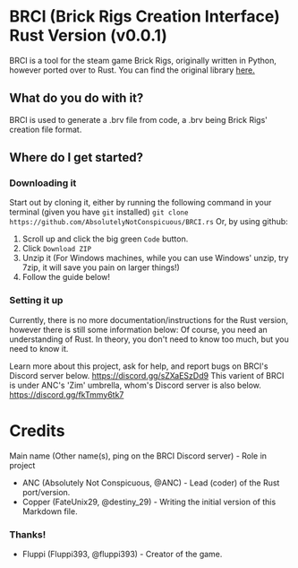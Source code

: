 # BRCI (Brick Rigs Creation Interface) Rust Version (v0.0.1)
BRCI is a tool for the steam game Brick Rigs, originally written in Python, however ported over to Rust.
You can find the original library [here.](https://github.com/MrPerruche/BRCI)

## What do you do with it?
BRCI is used to generate a .brv file from code, a .brv being Brick Rigs' creation file format.

## Where do I get started?

### Downloading it
Start out by cloning it, either by running the following command in your terminal (given you have ``git`` installed)
``git clone https://github.com/AbsolutelyNotConspicuous/BRCI.rs``
Or, by using github:
1. Scroll up and click the big green ``Code`` button.
2. Click ``Download ZIP``
3. Unzip it (For Windows machines, while you can use Windows' unzip, try 7zip, it will save you pain on larger things!)
4. Follow the guide below!

### Setting it up
Currently, there is no more documentation/instructions for the Rust version, however there is still some information below:
Of course, you need an understanding of Rust. In theory, you don't need to know too much, but you need to know it.

Learn more about this project, ask for help, and report bugs on BRCI's Discord server below.
https://discord.gg/sZXaESzDd9
This varient of BRCI is under ANC's 'Zim' umbrella, whom's Discord server is also below.
https://discord.gg/fkTmmy6tk7

# Credits
Main name (Other name(s), ping on the BRCI Discord server) - Role in project

- ANC (Absolutely Not Conspicuous, @ANC) - Lead (coder) of the Rust port/version.
- Copper (FateUnix29, @destiny_29)       - Writing the initial version of this Markdown file.

### Thanks!
- Fluppi (Fluppi393, @fluppi393) - Creator of the game.
